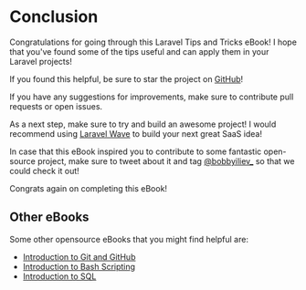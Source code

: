# Conclusion

Congratulations for going through this Laravel Tips and Tricks eBook! I hope that you've found some of the tips useful and can apply them in your Laravel projects!

If you found this helpful, be sure to star the project on [GitHub](https://github.com/bobbyiliev/laravel-tips-and-tricks-ebook)!

If you have any suggestions for improvements, make sure to contribute pull requests or open issues.

As a next step, make sure to try and build an awesome project! I would recommend using [Laravel Wave](https://devdojo.com/wave) to build your next great SaaS idea!

In case that this eBook inspired you to contribute to some fantastic open-source project, make sure to tweet about it and tag [@bobbyiliev_](https://twitter.com) so that we could check it out!

Congrats again on completing this eBook!

## Other eBooks

Some other opensource eBooks that you might find helpful are:

- [Introduction to Git and GitHub](https://github.com/bobbyiliev/introduction-to-git-and-github-ebook)
- [Introduction to Bash Scripting](https://github.com/bobbyiliev/introduction-to-bash-scripting)
- [Introduction to SQL](https://github.com/bobbyiliev/introduction-to-sql)